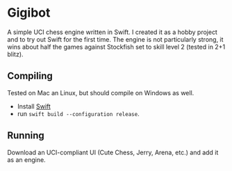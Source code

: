 # Gigibot

A simple UCI chess engine written in Swift. I created it as a hobby project and to try out Swift for the first time.
The engine is not particularly strong, it wins about half the games against Stockfish set to skill level 2 (tested in 2+1 blitz).

## Compiling

Tested on Mac an Linux, but should compile on Windows as well.
*  Install [Swift](https://swift.org/)
* run `swift build --configuration release`.

## Running

Download an UCI-compliant UI (Cute Chess, Jerry, Arena, etc.) and add it as an engine.
